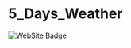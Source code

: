 # 5_Days_Weather
[![WebSite Badge](https://img.shields.io/badge/5_Days_Weather-Tejas-green)](https://tp-the-developer.github.io/5_Days_Weather/)

